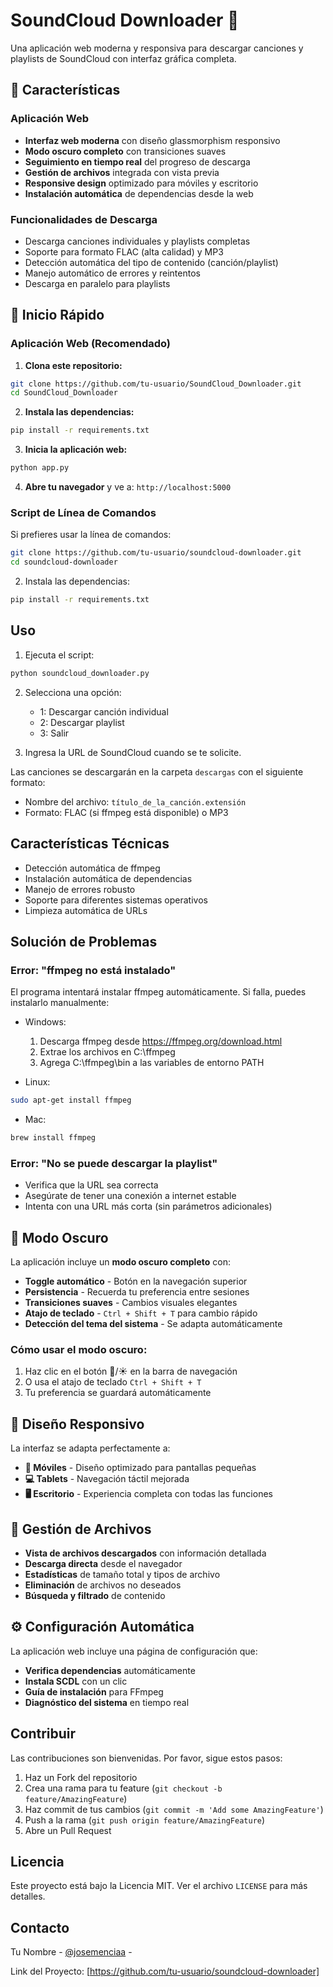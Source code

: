 # SoundCloud Downloader 🎵

Una aplicación web moderna y responsiva para descargar canciones y playlists de SoundCloud con interfaz gráfica completa.

## 🌟 Características

### Aplicación Web
- **Interfaz web moderna** con diseño glassmorphism responsivo
- **Modo oscuro completo** con transiciones suaves
- **Seguimiento en tiempo real** del progreso de descarga
- **Gestión de archivos** integrada con vista previa
- **Responsive design** optimizado para móviles y escritorio
- **Instalación automática** de dependencias desde la web

### Funcionalidades de Descarga
- Descarga canciones individuales y playlists completas
- Soporte para formato FLAC (alta calidad) y MP3
- Detección automática del tipo de contenido (canción/playlist)
- Manejo automático de errores y reintentos
- Descarga en paralelo para playlists

## 🚀 Inicio Rápido

### Aplicación Web (Recomendado)

1. **Clona este repositorio:**
```bash
git clone https://github.com/tu-usuario/SoundCloud_Downloader.git
cd SoundCloud_Downloader
```

2. **Instala las dependencias:**
```bash
pip install -r requirements.txt
```

3. **Inicia la aplicación web:**
```bash
python app.py
```

4. **Abre tu navegador** y ve a: `http://localhost:5000`

### Script de Línea de Comandos

Si prefieres usar la línea de comandos:
```bash
git clone https://github.com/tu-usuario/soundcloud-downloader.git
cd soundcloud-downloader
```

2. Instala las dependencias:
```bash
pip install -r requirements.txt
```

## Uso

1. Ejecuta el script:
```bash
python soundcloud_downloader.py
```

2. Selecciona una opción:
   - 1: Descargar canción individual
   - 2: Descargar playlist
   - 3: Salir

3. Ingresa la URL de SoundCloud cuando se te solicite.

Las canciones se descargarán en la carpeta `descargas` con el siguiente formato:
- Nombre del archivo: `título_de_la_canción.extensión`
- Formato: FLAC (si ffmpeg está disponible) o MP3

## Características Técnicas

- Detección automática de ffmpeg
- Instalación automática de dependencias
- Manejo de errores robusto
- Soporte para diferentes sistemas operativos
- Limpieza automática de URLs

## Solución de Problemas

### Error: "ffmpeg no está instalado"
El programa intentará instalar ffmpeg automáticamente. Si falla, puedes instalarlo manualmente:

- Windows:
  1. Descarga ffmpeg desde https://ffmpeg.org/download.html
  2. Extrae los archivos en C:\ffmpeg
  3. Agrega C:\ffmpeg\bin a las variables de entorno PATH

- Linux:
```bash
sudo apt-get install ffmpeg
```

- Mac:
```bash
brew install ffmpeg
```

### Error: "No se puede descargar la playlist"
- Verifica que la URL sea correcta
- Asegúrate de tener una conexión a internet estable
- Intenta con una URL más corta (sin parámetros adicionales)

## 🎨 Modo Oscuro

La aplicación incluye un **modo oscuro completo** con:

- **Toggle automático** - Botón en la navegación superior
- **Persistencia** - Recuerda tu preferencia entre sesiones
- **Transiciones suaves** - Cambios visuales elegantes
- **Atajo de teclado** - `Ctrl + Shift + T` para cambio rápido
- **Detección del tema del sistema** - Se adapta automáticamente

### Cómo usar el modo oscuro:
1. Haz clic en el botón 🌙/☀️ en la barra de navegación
2. O usa el atajo de teclado `Ctrl + Shift + T`
3. Tu preferencia se guardará automáticamente

## 📱 Diseño Responsivo

La interfaz se adapta perfectamente a:

- **📱 Móviles** - Diseño optimizado para pantallas pequeñas
- **💻 Tablets** - Navegación táctil mejorada
- **🖥️ Escritorio** - Experiencia completa con todas las funciones

## 🔧 Gestión de Archivos

- **Vista de archivos descargados** con información detallada
- **Descarga directa** desde el navegador
- **Estadísticas** de tamaño total y tipos de archivo
- **Eliminación** de archivos no deseados
- **Búsqueda y filtrado** de contenido

## ⚙️ Configuración Automática

La aplicación web incluye una página de configuración que:

- **Verifica dependencias** automáticamente
- **Instala SCDL** con un clic
- **Guía de instalación** para FFmpeg
- **Diagnóstico del sistema** en tiempo real

## Contribuir

Las contribuciones son bienvenidas. Por favor, sigue estos pasos:

1. Haz un Fork del repositorio
2. Crea una rama para tu feature (`git checkout -b feature/AmazingFeature`)
3. Haz commit de tus cambios (`git commit -m 'Add some AmazingFeature'`)
4. Push a la rama (`git push origin feature/AmazingFeature`)
5. Abre un Pull Request

## Licencia

Este proyecto está bajo la Licencia MIT. Ver el archivo `LICENSE` para más detalles.

## Contacto

Tu Nombre - [@josemenciaa](https://instagram.com/josemenciaa) - 

Link del Proyecto: [https://github.com/tu-usuario/soundcloud-downloader]
